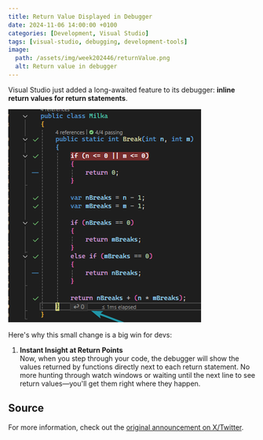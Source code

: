 ```yaml
---
title: Return Value Displayed in Debugger
date: 2024-11-06 14:00:00 +0100
categories: [Development, Visual Studio]
tags: [visual-studio, debugging, development-tools]
image:
  path: /assets/img/week202446/returnValue.png
  alt: Return value in debugger
---
```


Visual Studio just added a long-awaited feature to its debugger: **inline return values for return statements**.

![Return value in debugger](/assets/img/week202446/returnValue.png)

Here's why this small change is a big win for devs:

1. **Instant Insight at Return Points**  
   Now, when you step through your code, the debugger will show the values returned by functions directly next to each return statement. No more hunting through watch windows or waiting until the next line to see return values—you'll get them right where they happen.

## Source
For more information, check out the [original announcement on X/Twitter](https://x.com/mkristensen/status/1839677882807017975). 
